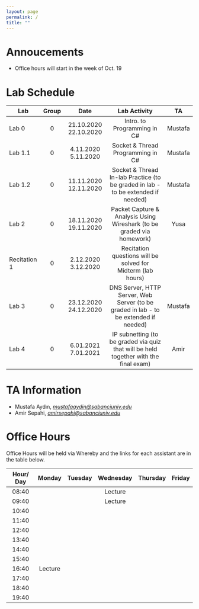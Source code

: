 ```yaml
---
layout: page
permalink: /
title: ""
---
```


# Annoucements
- Office hours will start in the week of Oct. 19


# Lab Schedule

| Lab          |  Group  |         Date          |                                     Lab Activity                                     |   TA    |
| ------------ | :-----: | :-------------------: | :----------------------------------------------------------------------------------: | :-----: |
| Lab 0        | 0 | 21.10.2020 22.10.2020 |                             Intro. to Programming in C#                              |  Mustafa |
| Lab 1.1      | 0 |  4.11.2020  5.11.2020 |                          Socket & Thread Programming in C#                           |  Mustafa  |
| Lab 1.2      | 0 | 11.11.2020 12.11.2020 |                Socket & Thread In-lab Practice (to be graded in lab - to be extended if needed)                 |  Mustafa  |
| Lab 2        | 0 | 18.11.2020 19.11.2020 |        Packet Capture & Analysis Using Wireshark (to be graded via homework)         |   Yusa |
| Recitation 1 | 0 |  2.12.2020  3.12.2020 |             Recitation questions will be solved for Midterm (lab hours)              |  |
| Lab 3        | 0 | 23.12.2020 24.12.2020 |              DNS Server, HTTP Server, Web Server (to be graded in lab - to be extended if needed)               | Mustafa |
| Lab 4        | 0 |  6.01.2021  7.01.2021 | IP subnetting (to be graded via quiz that will be held together with the final exam) | Amir |


# TA Information

- Mustafa Aydın,  *mustafaaydin@sabanciuniv.edu*
- Amir Sepahi, *amirsepahi@sabanciuniv.edu*  

# Office Hours

Office Hours will be held via Whereby and the links for each assistant are in the table below. 

| Hour/ Day |     **Monday**      |  **Tuesday**  										 |  **Wednesday**  |  **Thursday**   |     **Friday**      |
| :-------: | :-----------------: | :-----------: 										 | :-------------: | :-------------: | :-----------------: |
|   08:40   | 				 	  |       										 | Lecture                |                 |                     |
|   09:40   | 		 	  |        										 | Lecture                |                 |                     |
|   10:40   |                     |               										 |                 |  			     |                     |
|   11:40   |                     |  |  |  ||
|   12:40   |                     |  |  | ||
|   13:40   |                     |  |                 |  |                     |
|   14:40   |                     |  |                 |  |  |
|   15:40   |                     |  |                 |                 |  |
|   16:40   |    Lecture                 |  |                 |  ||
|   17:40   |  |               										 |                 |  ||
|   18:40   |  |               										 |                 |                 |                     |
|   19:40   |                     |                                                      |                 |                 |                     |
